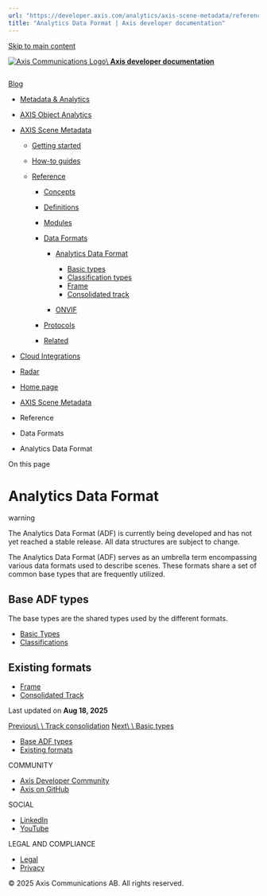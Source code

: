 ```yaml
---
url: "https://developer.axis.com/analytics/axis-scene-metadata/reference/data-formats/analytics-data-format/"
title: "Analytics Data Format | Axis developer documentation"
---
```


[Skip to main content](https://developer.axis.com/analytics/axis-scene-metadata/reference/data-formats/analytics-data-format/#__docusaurus_skipToContent_fallback)

[![Axis Communications Logo](https://developer.axis.com/img/axis-logo.svg)\\
**Axis developer documentation**](https://developer.axis.com/)

```

```

[Blog](https://developer.axis.com/blog/)

- [Metadata & Analytics](https://developer.axis.com/analytics/)
- [AXIS Object Analytics](https://developer.axis.com/analytics/axis-scene-metadata/reference/data-formats/analytics-data-format/#)

- [AXIS Scene Metadata](https://developer.axis.com/analytics/axis-scene-metadata/)

  - [Getting started](https://developer.axis.com/analytics/axis-scene-metadata/getting-started/)
  - [How-to guides](https://developer.axis.com/analytics/axis-scene-metadata/reference/data-formats/analytics-data-format/#)

  - [Reference](https://developer.axis.com/analytics/axis-scene-metadata/reference/data-formats/analytics-data-format/#)

    - [Concepts](https://developer.axis.com/analytics/axis-scene-metadata/reference/concepts/)

    - [Definitions](https://developer.axis.com/analytics/axis-scene-metadata/reference/data-formats/analytics-data-format/#)

    - [Modules](https://developer.axis.com/analytics/axis-scene-metadata/reference/modules/)

    - [Data Formats](https://developer.axis.com/analytics/axis-scene-metadata/reference/data-formats/analytics-data-format/#)

      - [Analytics Data Format](https://developer.axis.com/analytics/axis-scene-metadata/reference/data-formats/analytics-data-format/)

        - [Basic types](https://developer.axis.com/analytics/axis-scene-metadata/reference/data-formats/analytics-data-format/basic-types/)
        - [Classification types](https://developer.axis.com/analytics/axis-scene-metadata/reference/data-formats/analytics-data-format/classification-types/)
        - [Frame](https://developer.axis.com/analytics/axis-scene-metadata/reference/data-formats/analytics-data-format/frame/)
        - [Consolidated track](https://developer.axis.com/analytics/axis-scene-metadata/reference/data-formats/analytics-data-format/consolidated-track/)
      - [ONVIF](https://developer.axis.com/analytics/axis-scene-metadata/reference/data-formats/onvif/)
    - [Protocols](https://developer.axis.com/analytics/axis-scene-metadata/reference/data-formats/analytics-data-format/#)

    - [Related](https://developer.axis.com/analytics/axis-scene-metadata/reference/data-formats/analytics-data-format/#)
- [Cloud Integrations](https://developer.axis.com/analytics/axis-scene-metadata/reference/data-formats/analytics-data-format/#)

- [Radar](https://developer.axis.com/analytics/axis-scene-metadata/reference/data-formats/analytics-data-format/#)


- [Home page](https://developer.axis.com/)
- [AXIS Scene Metadata](https://developer.axis.com/analytics/axis-scene-metadata/)
- Reference
- Data Formats
- Analytics Data Format

On this page

# Analytics Data Format

warning

The Analytics Data Format (ADF) is currently being developed and has not yet reached a stable release.
All data structures are subject to change.

The Analytics Data Format (ADF) serves as an umbrella term encompassing various data formats used to describe scenes. These formats share a set of common base types that are frequently utilized.

## Base ADF types [​](https://developer.axis.com/analytics/axis-scene-metadata/reference/data-formats/analytics-data-format/\#base-adf-types "Direct link to Base ADF types")

The base types are the shared types used by the different formats.

- [Basic Types](https://developer.axis.com/analytics/axis-scene-metadata/reference/data-formats/analytics-data-format/basic-types/)
- [Classifications](https://developer.axis.com/analytics/axis-scene-metadata/reference/data-formats/analytics-data-format/classification-types/)

## Existing formats [​](https://developer.axis.com/analytics/axis-scene-metadata/reference/data-formats/analytics-data-format/\#existing-formats "Direct link to Existing formats")

- [Frame](https://developer.axis.com/analytics/axis-scene-metadata/reference/data-formats/analytics-data-format/frame/)
- [Consolidated Track](https://developer.axis.com/analytics/axis-scene-metadata/reference/data-formats/analytics-data-format/consolidated-track/)

Last updated on **Aug 18, 2025**

[Previous\\
\\
Track consolidation](https://developer.axis.com/analytics/axis-scene-metadata/reference/modules/track-consolidation/) [Next\\
\\
Basic types](https://developer.axis.com/analytics/axis-scene-metadata/reference/data-formats/analytics-data-format/basic-types/)

- [Base ADF types](https://developer.axis.com/analytics/axis-scene-metadata/reference/data-formats/analytics-data-format/#base-adf-types)
- [Existing formats](https://developer.axis.com/analytics/axis-scene-metadata/reference/data-formats/analytics-data-format/#existing-formats)

COMMUNITY

- [Axis Developer Community](https://axis.com/developer-community)
- [Axis on GitHub](https://github.com/AxisCommunications)

SOCIAL

- [LinkedIn](https://www.linkedin.com/company/axis-communications)
- [YouTube](https://www.youtube.com/@AxisCommunications)

LEGAL AND COMPLIANCE

- [Legal](https://www.axis.com/legal)
- [Privacy](https://www.axis.com/privacy)

© 2025 Axis Communications AB. All rights reserved.